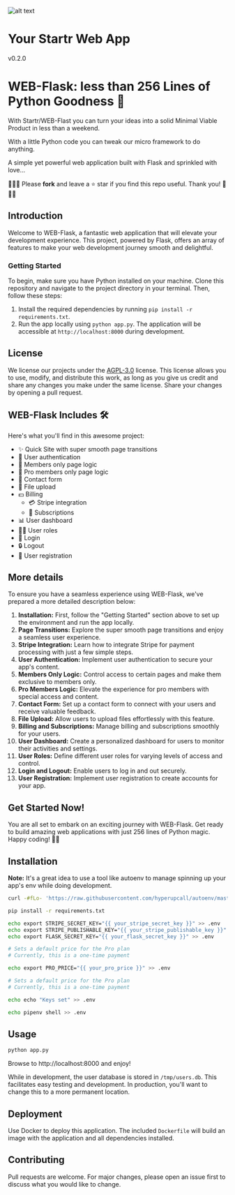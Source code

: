 ![alt text](https://source.unsplash.com/random/901x200/?nature*bw "Startr Web App")

# Your Startr Web App

v0.2.0

# WEB-Flask: less than 256 Lines of Python Goodness 🚀

With Startr/WEB-Flast you can turn your ideas into a solid Minimal Viable Product in less than a weekend. 

With a little Python code you can tweak our micro framework to do anything.

A simple yet powerful web application built with Flask and sprinkled with love... 

🌟🌟🌟 Please **fork** and leave a ⭐ star if you find this repo useful. Thank you! 🌟🌟🌟

## Introduction

Welcome to WEB-Flask, a fantastic web application that will elevate your development experience. This project, powered by Flask, offers an array of features to make your web development journey smooth and delightful.

### Getting Started

To begin, make sure you have Python installed on your machine. Clone this repository and navigate to the project directory in your terminal. Then, follow these steps:

1. Install the required dependencies by running `pip install -r requirements.txt`.
2. Run the app locally using `python app.py`. The application will be accessible at `http://localhost:8000` during development.

## License

We license our projects under the [AGPL-3.0](https://choosealicense.com/licenses/agpl-3.0/) license. This license allows you to use, modify, and distribute this work, as long as you give us credit and share any changes you make under the same license. Share your changes by opening a pull request.

## WEB-Flask Includes 🛠️

Here's what you'll find in this awesome project:

- ✨ Quick Site with super smooth page transitions
- 🔐 User authentication
- 👥 Members only page logic
- 🎯 Pro members only page logic
- 📝 Contact form
- 📂 File upload
- 💵 Billing
  - 💳 Stripe integration
  - 🔄 Subscriptions
- 📊 User dashboard
- 👩‍💼 User roles
- 🔑 Login
- 🔒 Logout
- 📝 User registration

## More details

To ensure you have a seamless experience using WEB-Flask, we've prepared a more detailed description below:

1. **Installation:** First, follow the "Getting Started" section above to set up the environment and run the app locally.
2. **Page Transitions:** Explore the super smooth page transitions and enjoy a seamless user experience.
3. **Stripe Integration:** Learn how to integrate Stripe for payment processing with just a few simple steps.
4. **User Authentication:** Implement user authentication to secure your app's content.
5. **Members Only Logic:** Control access to certain pages and make them exclusive to members only.
6. **Pro Members Logic:** Elevate the experience for pro members with special access and content.
7. **Contact Form:** Set up a contact form to connect with your users and receive valuable feedback.
8. **File Upload:** Allow users to upload files effortlessly with this feature.
9. **Billing and Subscriptions:** Manage billing and subscriptions smoothly for your users.
10. **User Dashboard:** Create a personalized dashboard for users to monitor their activities and settings.
11. **User Roles:** Define different user roles for varying levels of access and control.
12. **Login and Logout:** Enable users to log in and out securely.
13. **User Registration:** Implement user registration to create accounts for your app.

## Get Started Now!

You are all set to embark on an exciting journey with WEB-Flask. Get ready to build amazing web applications with just 256 lines of Python magic. Happy coding! 🎉🐍

## Installation

**Note:** It's a great idea to use a tool like autoenv to manage spinning up your app's env while doing development.

```bash
curl -#fLo- 'https://raw.githubusercontent.com/hyperupcall/autoenv/master/scripts/install.sh' | sh
````

```bash
pip install -r requirements.txt

echo export STRIPE_SECRET_KEY="{{ your_stripe_secret_key }}" >> .env
echo export STRIPE_PUBLISHABLE_KEY="{{ your_stripe_publishable_key }}" >> .env
echo export FLASK_SECRET_KEY="{{ your_flask_secret_key }}" >> .env

# Sets a default price for the Pro plan
# Currently, this is a one-time payment

echo export PRO_PRICE="{{ your_pro_price }}" >> .env

# Sets a default price for the Pro plan
# Currently, this is a one-time payment

echo echo "Keys set" >> .env

echo pipenv shell >> .env
```

## Usage

```bash
python app.py
```

Browse to http://localhost:8000 and enjoy!

While in development, the user database is stored in `/tmp/users.db`. This facilitates
easy testing and development. In production, you'll want to change this to a more
permanent location.

## Deployment

Use Docker to deploy this application. The included `Dockerfile` will build an image
with the application and all dependencies installed.

## Contributing

Pull requests are welcome. For major changes, please open an issue first to discuss
what you would like to change.


